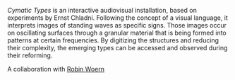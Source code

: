 <!--
title: Cymatic Types
year: 2020
version: v001
-->
*Cymatic Types* is an interactive audiovisual installation, based on experiments by Ernst Chladni. Following the concept of a visual language, it interprets images of standing waves as specific signs. Those images occur on oscillating surfaces through a granular material that is being formed into patterns at certain frequencies. By digitizing the structures and reducing their complexity, the emerging types can be accessed and observed during their reforming.

A collaboration with [Robin Woern](https://robinwoern.com/)
